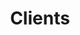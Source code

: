 ---
title: Clients
position: 2
intro: 'Listen Up provides a bespoke 360 promotional service offering radio, club, digital marketing, online and print press campaigns worldwide, consistently delivering results to clients in a diverse range of musical genres. Our clients include world class artists and DJs to global festival brands...'
layout: clients
---